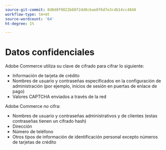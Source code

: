 ```yaml
---
source-git-commit: 8d0d8f9822b88f2dd8cbae8f6d7e3cdb14cc4848
workflow-type: tm+mt
source-wordcount: '64'
ht-degree: 1%

---
```

# Datos confidenciales

Adobe Commerce utiliza su clave de cifrado para cifrar lo siguiente:

* Información de tarjeta de crédito
* Nombres de usuario y contraseñas especificados en la configuración de administración (por ejemplo, inicios de sesión en puertas de enlace de pago)
* Valores CAPTCHA enviados a través de la red

Adobe Commerce *no* cifra:

* Nombres de usuario y contraseñas administrativos y de clientes (estas contraseñas tienen un cifrado hash)
* Dirección
* Número de teléfono
* Otros tipos de información de identificación personal excepto números de tarjetas de crédito
